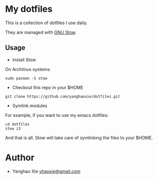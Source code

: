 # My dotfiles

This is a collection of dotfiles I use daily.

They are managed with [GNU Stow](https://www.gnu.org/software/stow/).

## Usage

* Install Stow

On Archlinux systems:

```console
sudo pacman -S stow
```


* Checkout this repo in your $HOME

```console
git clone https://github.com/yanghaoxie/dotfiles.git
```
* Symlink modules

For example, if you want to use my emacs dotfiles:

```console
cd dotfiles
stow i3
```

And that is all. Stow will take care of symlinking the files to your $HOME.

# Author

* Yanghao Xie <yhaoxie@gmail.com>